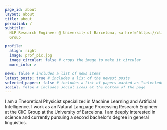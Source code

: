 ```yaml
---
page_id: about
layout: about
title: about
permalink: /
subtitle:
  NLP Research Engineer @ University of Barcelona, <a href='https://clic.ub.edu/en/que-es-clic'</a>CLiC
  Group

profile:
  align: right
  image: prof_pic.jpg
  image_circular: false # crops the image to make it circular
  more_info: >

news: false # includes a list of news items
latest_posts: true # includes a list of the newest posts
selected_papers: false # includes a list of papers marked as "selected={true}"
social: false # includes social icons at the bottom of the page
---
```


I am a Theoretical Physicist specialized in Machine Learning and Artificial Intelligence. I work as an
Natural Language Processing Research Engineer at the CliC Group at the University of Barcelona. I am
deeply interested in science and currently pursuing a second bachelor’s degree in general linguistics.
